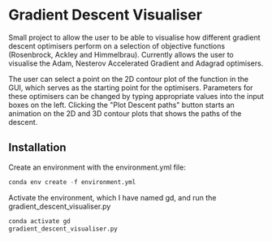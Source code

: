 # Gradient Descent Visualiser

Small project to allow the user to be able to visualise how different gradient descent optimisers perform on a selection of objective functions (Rosenbrock, Ackley and Himmelbrau). Currently allows the user to visualise the Adam, Nesterov Accelerated Gradient and Adagrad optimisers.

The user can select a point on the 2D contour plot of the function in the GUI, which serves as the starting point for the optimisers. Parameters for these optimisers can be changed by typing appropriate values into the input boxes on the left. Clicking the "Plot Descent paths" button starts an animation on the 2D and 3D contour plots that shows the paths of the descent. 

## Installation

Create an environment with the environment.yml file:

```python
conda env create -f environment.yml
```

Activate the environment, which I have named gd, and run the gradient_descent_visualiser.py 

```python
conda activate gd
gradient_descent_visualiser.py
```
